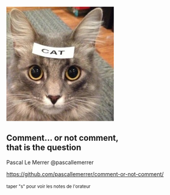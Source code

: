 ![](images/comments.jpg)
## Comment... or not comment, <br>that is the question
Pascal Le Merrer
@pascallemerrer

https://github.com/pascallemerrer/comment-or-not-comment/


<small>taper "s" pour voir les notes de l'orateur</small>
